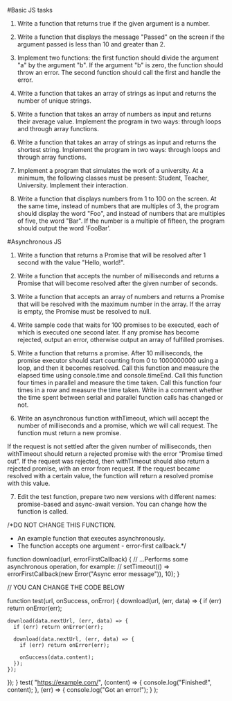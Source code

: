 #Basic JS tasks

1. Write a function that returns true if the given argument is a number.

2. Write a function that displays the message "Passed" on the screen if the argument passed is less than 10 and greater than 2.

3. Implement two functions: the first function should divide the argument "a" by the argument "b". If the argument "b" is zero, the function should throw an error. The second function should call the first and handle the error.

4. Write a function that takes an array of strings as input and returns the number of unique strings.

5. Write a function that takes an array of numbers as input and returns their average value. Implement the program in two ways: through loops and through array functions.

6. Write a function that takes an array of strings as input and returns the shortest string. Implement the program in two ways: through loops and through array functions.

7. Implement a program that simulates the work of a university. At a minimum, the following classes must be present: Student, Teacher, University. Implement their interaction.

8. Write a function that displays numbers from 1 to 100 on the screen. At the same time, instead of numbers that are multiples of 3, the program should display the word "Foo", and instead of numbers that are multiples of five, the word "Bar". If the number is a multiple of fifteen, the program should output the word 'FooBar'.

#Asynchronous JS

1. Write a function that returns a Promise that will be resolved after 1 second with the value "Hello, world!".

2. Write a function that accepts the number of milliseconds and returns a Promise that will become resolved after the given number of seconds.

3. Write a function that accepts an array of numbers and returns a Promise that will be resolved with the maximum number in the array. If the array is empty, the Promise must be resolved to null.

4. Write sample code that waits for 100 promises to be executed, each of which is executed one second later. If any promise has become rejected, output an error, otherwise output an array of fulfilled promises.

5. Write a function that returns a promise. After 10 milliseconds, the promise executor should start counting from 0 to 1000000000 using a loop, and then it becomes resolved. Call this function and measure the elapsed time using console.time and console.timeEnd. Call this function four times in parallel and measure the time taken. Call this function four times in a row and measure the time taken. Write in a comment whether the time spent between serial and parallel function calls has changed or not.

6. Write an asynchronous function withTimeout, which will accept the number of milliseconds and a promise, which we will call request. The function must return a new promise.

If the request is not settled after the given number of milliseconds, then withTimeout should return a rejected promise with the error “Promise timed out”.
If the request was rejected, then withTimeout should also return a rejected promise, with an error from request.
If the request became resolved with a certain value, the function will return a resolved promise with this value.

7. Edit the test function, prepare two new versions with different names: promise-based and async-await version. You can change how the function is called.

/\*DO NOT CHANGE THIS FUNCTION.

- An example function that executes asynchronously.
- The function accepts one argument - error-first callback.\*/

function download(url, errorFirstCallback) {
// ...Performs some asynchronous operation, for example:
// setTimeout(() => errorFirstCallback(new Error("Async error message")), 10);
}

// YOU CAN CHANGE THE CODE BELOW 

function test(url, onSuccess, onError) {
download(url, (err, data) => {
if (err) return onError(err);

    download(data.nextUrl, (err, data) => {
      if (err) return onError(err);

      download(data.nextUrl, (err, data) => {
        if (err) return onError(err);

        onSuccess(data.content);
      });
    });

});
}
test(
"https://example.com/",
(content) => {
console.log("Finished!", content);
},
(err) => {
console.log("Got an error!");
}
);
